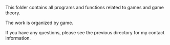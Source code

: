 This folder contains all programs and functions related to games and game theory.

The work is organized by game.

 If you have any questions, please see the previous directory for my contact information.

